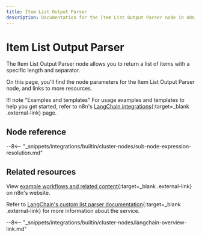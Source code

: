 ```yaml
---
title: Item List Output Parser
description: Documentation for the Item List Output Parser node in n8n, a workflow automation platform. Includes details of operations and configuration, and links to examples and credentials information.
---
```


# Item List Output Parser

The Item List Output Parser node allows you to return a list of items with a specific length and separator.

On this page, you'll find the node parameters for the Item List Output Parser node, and links to more resources.

!!! note "Examples and templates"
	For usage examples and templates to help you get started, refer to n8n's [LangChain integrations](https://n8n.io/integrations/item-list-output-parser/){:target=_blank .external-link} page.

## Node reference

--8<-- "_snippets/integrations/builtin/cluster-nodes/sub-node-expression-resolution.md"
	
## Related resources

View [example workflows and related content](https://n8n.io/integrations/item-list-output-parser/){:target=_blank .external-link} on n8n's website.

Refer to [LangChain's custom list parser documentation](https://js.langchain.com/docs/modules/model_io/output_parsers/custom_list_parser){:target=_blank .external-link} for more information about the service.

--8<-- "_snippets/integrations/builtin/cluster-nodes/langchain-overview-link.md"
